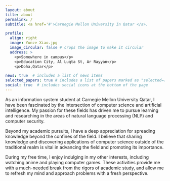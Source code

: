 ```yaml
---
layout: about
title: about
permalink: /
subtitle: <a href='#'>Carnegie Mellon University In Qatar </a>.

profile:
  align: right
  image: Yunze Xiao.jpg
  image_circular: false # crops the image to make it circular
  address: >
    <p>Somewhere in campus</p>
    <p>Education City, Al Luqta St, Ar Rayyan</p>
    <p>Doha,Qatar</p>

news: true  # includes a list of news items
selected_papers: true # includes a list of papers marked as "selected={true}"
social: true  # includes social icons at the bottom of the page
---
```


As an information system student at Carnegie Mellon University Qatar, I have been fascinated by the intersection of computer science and artificial intelligence. My passion for these fields has driven me to pursue learning and researching in the areas of natural language processing (NLP) and computer security.


Beyond my academic pursuits, I have a deep appreciation for spreading knowledge beyond the confines of the field. I believe that sharing knowledge and discovering applications of computer science outside of the traditional realm is vital in advancing the field and promoting its importance.

During my free time, I enjoy indulging in my other interests, including watching anime and playing computer games. These activities provide me with a much-needed break from the rigors of academic study, and allow me to refresh my mind and approach problems with a fresh perspective.



